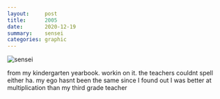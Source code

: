 ```yaml
---
layout:     post
title:      2005
date:       2020-12-19
summary:    sensei
categories: graphic
---
```


![sensei](https://i.imgur.com/Trj3lTP.jpg)

from my kindergarten yearbook. workin on it. the teachers couldnt spell either ha. my ego hasnt been the same since I found out I was better at multiplication than my third grade teacher
